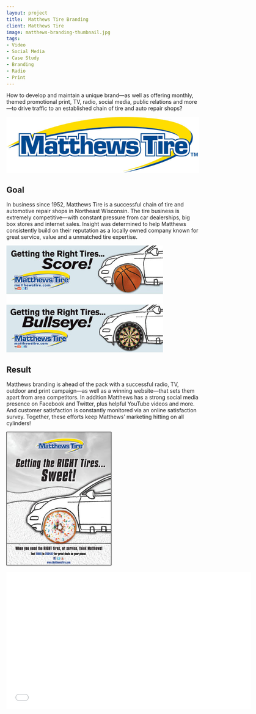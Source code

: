 ```yaml
---
layout: project
title:  Matthews Tire Branding
client: Matthews Tire
image: matthews-branding-thumbnail.jpg
tags:
- Video
- Social Media
- Case Study
- Branding
- Radio
- Print
---
```


How to develop and maintain a unique brand—as well as offering monthly, themed promotional print, TV, radio, social media, public relations and more—to drive traffic to an established chain of tire and auto repair shops?

![Matthews Logo](/img/matthews-logo.jpg)

## Goal

In business since 1952, Matthews Tire is a successful chain of tire and automotive repair shops in Northeast Wisconsin. The tire business is extremely competitive—with constant pressure from car dealerships, big box stores and internet sales. Insight was determined to help Matthews consistently build on their reputation as a locally owned company known for great service, value and a unmatched tire expertise.

![Matthews Billboards](/img/matthews-billboards.jpg)

## Result

Matthews branding is ahead of the pack with a successful radio, TV, outdoor and print campaign—as well as a winning website—that sets them apart from area competitors. In addition Matthews has a strong social media presence on Facebook and Twitter, plus helpful YouTube videos and more. And customer satisfaction is constantly monitored via an online satisfaction survey. Together, these efforts keep Matthews’ marketing hitting on all cylinders!

![Matthews Poster](/img/matthews-poster.jpg)

<iframe width="640" height="360" src="//www.youtube.com/embed/FZgdQvtaN_c" frameborder="0" allowfullscreen></iframe>